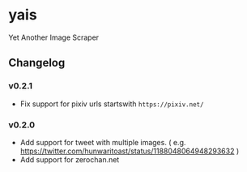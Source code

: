# yais

Yet Another Image Scraper

## Changelog

### v0.2.1

- Fix support for pixiv urls startswith `https://pixiv.net/`

### v0.2.0

- Add support for tweet with multiple images. ( e.g. https://twitter.com/hunwaritoast/status/1188048064948293632 )
- Add support for zerochan.net
